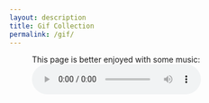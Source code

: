 ```yaml
---
layout: description
title: Gif Collection
permalink: /gif/
---
```


<figure>
    <figcaption>This page is better enjoyed with some music:</figcaption>
    <audio
    controls
    src="/assets/sounds/KKB - Flamingo (BassBoost).mp3">
        Your browser does not support this <code>audio</code> element.
    </audio>
</figure>

<div class="grid-container" style="display: grid; grid-gap: 20px; grid-template-columns: auto auto auto; justify-items: center;">
    <img class="grid-item" src="kleinkieser.github.io\assets\gifs\starwars.gif" alt="">
    <img class="grid-item" src="https://web.archive.org/web/20091020132040/http://hk.geocities.com/paul_paul_ok/1/arlesimages/star.gif" alt="">
    <img class="grid-item" src="https://web.archive.org/web/20090831120659/http://geocities.com/gunsnrosesvideos/beavis_headbangingmirror.gif" alt="">
    <img class="grid-item" src="https://web.archive.org/web/20040120190632/http://www.geocities.com/tumppi2000/big-guns.gif" alt="">
    <img class="grid-item" src="https://web.archive.org/web/20090904022005/http://www.geocities.com/matronix07/lotsofguns.gif" alt="">
    <img class="grid-item" src="https://web.archive.org/web/20091027070757/http://geocities.com/brittanyguns/hottiedatabase.gif" alt="">
    <img class="grid-item" src="https://web.archive.org/web/20090901165445/http://geocities.com/csguns/articles/goodninjas/gn_gear.gif" alt="">
    <img class="grid-item" src="https://web.archive.org/web/20090820103341/http://geocities.com/brittanyguns/lavalamp2.gif" alt="">
    <img class="grid-item" src="https://web.archive.org/web/20090729025909/http://br.geocities.com/zerocool_guns/saonic.gif" alt="">
    <img class="grid-item" src="https://web.archive.org/web/20090902154732/http://geocities.com/lyrics102000/lyrics_guns_n_roses/KDancingbaby.gif" alt="">
    <img class="grid-item" src="https://web.archive.org/web/20091027155756/http://geocities.com/samgil2000/cowboy_with_guns.gif" alt="">
    <img class="grid-item" src="https://web.archive.org/web/20091026090207/http://geocities.com/DragonballZ/dbzlogo.gif" alt="">
    <img class="grid-item" src="https://web.archive.org/web/20090821231220/http://geocities.com/TimesSquare/Hangar/1367/DragonBallZ/Power_Levels/rotgokuu3.gif" alt="">
    <img class="grid-item" src="https://web.archive.org/web/20020225004846/http://geocities.com:80/drgnkid/DragonBallZ/beam.gif" alt="">
    <img class="grid-item" src="https://web.archive.org/web/20090901182035/http://geocities.com/rich14uk2001/pokemon_dissolve_ss.gif" alt="">
    <img class="grid-item" src="https://web.archive.org/web/20091027074724/http://geocities.com/goldpokemon2002/slapjames.gif" alt="">
    <img class="grid-item" src="https://web.archive.org/web/20090729053212/http://br.geocities.com/reipokemon/vai.gif" alt="">
    <img class="grid-item" src="https://web.archive.org/web/20091020110146/http://hk.geocities.com/iris_comics/naruto06.gif" alt="">
    <img class="grid-item" src="https://web.archive.org/web/20091020051134/http://hk.geocities.com/cat_naruto/icon/eye1.gif" alt="">
    <img class="grid-item" src="https://web.archive.org/web/20091027061914/http://hk.geocities.com/naruto012607/images/logo.gif" alt="">
    <img class="grid-item" src="" alt="">
    <img class="grid-item" src="" alt="">
</div>


